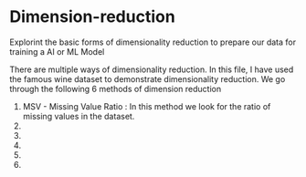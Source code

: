 # Dimension-reduction
Explorint the basic forms of dimensionality reduction to prepare our data for training a AI or ML Model 


There are multiple ways of dimensionality reduction. In this file, I have used the famous wine dataset to demonstrate dimensionality reduction.
We go through the following 6 methods of dimension reduction
1. MSV - Missing Value Ratio : In this method we look for the ratio of missing values in the dataset. 
2.
3.
4.
5.
6.
